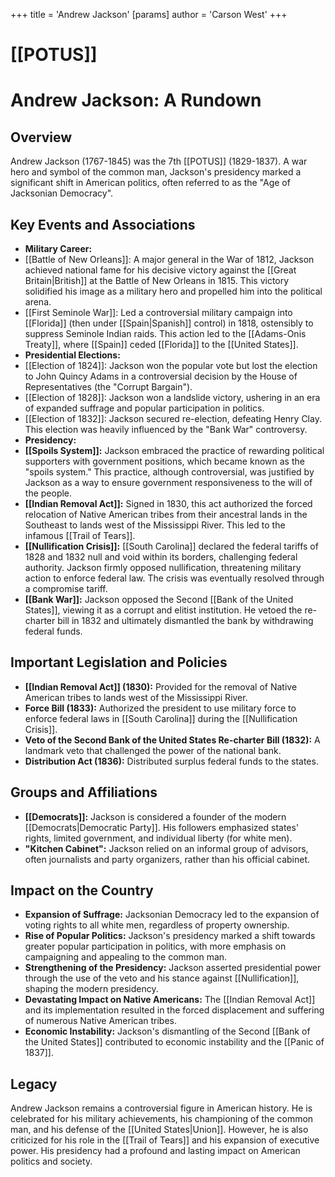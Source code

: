 +++
 title = 'Andrew Jackson'
[params]
	author = 'Carson West'
+++
# [[POTUS]]
# Andrew Jackson: A Rundown
        
 ## Overview
         
 Andrew Jackson (1767-1845) was the 7th [[POTUS]] (1829-1837). A war hero and symbol of the common man, Jackson's presidency marked a significant shift in American politics, often referred to as the "Age of Jacksonian Democracy".
         
 ## Key Events and Associations
         
 *   **Military Career:**
  *  [[Battle of New Orleans]]:  A major general in the War of 1812, Jackson achieved national fame for his decisive victory against the [[Great Britain|British]] at the Battle of New Orleans in 1815. This victory solidified his image as a military hero and propelled him into the political arena.
  *  [[First Seminole War]]: Led a controversial military campaign into [[Florida]] (then under [[Spain|Spanish]] control) in 1818, ostensibly to suppress Seminole Indian raids. This action led to the [[Adams-Onis Treaty]], where [[Spain]] ceded [[Florida]] to the [[United States]].
 *   **Presidential Elections:**
  *  [[Election of 1824]]: Jackson won the popular vote but lost the election to John Quincy Adams in a controversial decision by the House of Representatives (the "Corrupt Bargain").
  *  [[Election of 1828]]: Jackson won a landslide victory, ushering in an era of expanded suffrage and popular participation in politics.
  *  [[Election of 1832]]: Jackson secured re-election, defeating Henry Clay. This election was heavily influenced by the "Bank War" controversy.
 *   **Presidency:**
  *  **[[Spoils System]]:** Jackson embraced the practice of rewarding political supporters with government positions, which became known as the "spoils system." This practice, although controversial, was justified by Jackson as a way to ensure government responsiveness to the will of the people.
  *  **[[Indian Removal Act]]:** Signed in 1830, this act authorized the forced relocation of Native American tribes from their ancestral lands in the Southeast to lands west of the Mississippi River. This led to the infamous [[Trail of Tears]].
  *  **[[Nullification Crisis]]:** [[South Carolina]] declared the federal tariffs of 1828 and 1832 null and void within its borders, challenging federal authority. Jackson firmly opposed nullification, threatening military action to enforce federal law. The crisis was eventually resolved through a compromise tariff.
  *  **[[Bank War]]:** Jackson opposed the Second [[Bank of the United States]], viewing it as a corrupt and elitist institution. He vetoed the re-charter bill in 1832 and ultimately dismantled the bank by withdrawing federal funds.
         
 ## Important Legislation and Policies
         
 *   **[[Indian Removal Act]] (1830):** Provided for the removal of Native American tribes to lands west of the Mississippi River.
 *   **Force Bill (1833):** Authorized the president to use military force to enforce federal laws in [[South Carolina]] during the [[Nullification Crisis]].
 *   **Veto of the Second Bank of the United States Re-charter Bill (1832):** A landmark veto that challenged the power of the national bank.
 *   **Distribution Act (1836):** Distributed surplus federal funds to the states.
         
 ## Groups and Affiliations
         
 *   **[[Democrats]]:** Jackson is considered a founder of the modern [[Democrats|Democratic Party]]. His followers emphasized states' rights, limited government, and individual liberty (for white men).
 *   **"Kitchen Cabinet":** Jackson relied on an informal group of advisors, often journalists and party organizers, rather than his official cabinet.
         
 ## Impact on the Country
         
 *   **Expansion of Suffrage:** Jacksonian Democracy led to the expansion of voting rights to all white men, regardless of property ownership.
 *   **Rise of Popular Politics:** Jackson's presidency marked a shift towards greater popular participation in politics, with more emphasis on campaigning and appealing to the common man.
 *   **Strengthening of the Presidency:** Jackson asserted presidential power through the use of the veto and his stance against [[Nullification]], shaping the modern presidency.
 *   **Devastating Impact on Native Americans:** The [[Indian Removal Act]] and its implementation resulted in the forced displacement and suffering of numerous Native American tribes.
 *   **Economic Instability:** Jackson's dismantling of the Second [[Bank of the United States]] contributed to economic instability and the [[Panic of 1837]].
         
 ## Legacy
         
 Andrew Jackson remains a controversial figure in American history. He is celebrated for his military achievements, his championing of the common man, and his defense of the [[United States|Union]]. However, he is also criticized for his role in the [[Trail of Tears]] and his expansion of executive power. His presidency had a profound and lasting impact on American politics and society.
